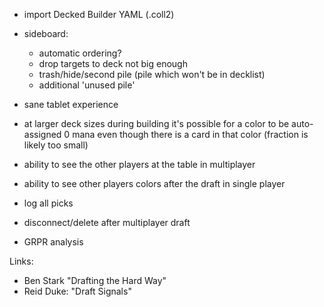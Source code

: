 


- import Decked Builder YAML (.coll2)

- sideboard:
    - automatic ordering?
    - drop targets to deck not big enough
    - trash/hide/second pile (pile which won't be in decklist) 
    - additional 'unused pile'

- sane tablet experience

- at larger deck sizes during building it's possible for a color
  to be auto-assigned 0 mana even though there is a card in that color
  (fraction is likely too small)

- ability to see the other players at the table in multiplayer

- ability to see other players colors after the draft in single player

- log all picks 

- disconnect/delete after multiplayer draft

- GRPR analysis

Links:

- Ben Stark "Drafting the Hard Way"
- Reid Duke: "Draft Signals"

